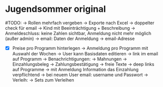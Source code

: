 # Jugendsommer original

#TODO:
-> Rollen mehrfach vergeben
-> Exporte nach Excel
-> doppelter check für email
-> Kind mit Beeinträchtigung + Beschreibung
-> Anmeldeschluss: keine Zahlen sichtbar, Anmeldung nicht mehr möglich (außer admin)
-> email: Daten der Anmeldung -> email-Adresse
- [x] Preise pro Programm hinterlegen
-> Anmeldung pro Programm mit Auswahl der Wochen
-> User kann Basisdaten editieren
-> link im email auf Programm
-> Benachrichtigungen:
    -> Mahnungen
    -> Einzahlungsbeleg
    -> Zahlungsbestätigung
    -> freie Texte
-> deep links auf Programme
-> mit Anmeldung Information das Einzahlung verpflichtend
-> bei neuem User email: username und Passwort
-> Verleih:
    -> Sets zum Verleihen